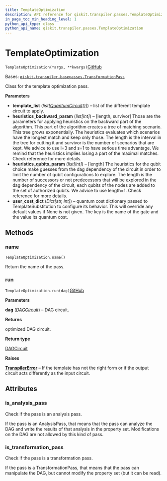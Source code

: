 ```yaml
---
title: TemplateOptimization
description: API reference for qiskit.transpiler.passes.TemplateOptimization
in_page_toc_min_heading_level: 1
python_api_type: class
python_api_name: qiskit.transpiler.passes.TemplateOptimization
---
```


# TemplateOptimization

<span id="qiskit.transpiler.passes.TemplateOptimization" />

`TemplateOptimization(*args, **kwargs)`[GitHub](https://github.com/qiskit/qiskit/tree/stable/0.40/qiskit/transpiler/passes/optimization/template_optimization.py "view source code")

Bases: [`qiskit.transpiler.basepasses.TransformationPass`](qiskit.transpiler.TransformationPass "qiskit.transpiler.basepasses.TransformationPass")

Class for the template optimization pass.

**Parameters**

*   **template\_list** (*list\[*[*QuantumCircuit*](qiskit.circuit.QuantumCircuit "qiskit.circuit.QuantumCircuit")*()]*) – list of the different template circuit to apply.
*   **heuristics\_backward\_param** (*list\[int]*) – \[length, survivor] Those are the parameters for applying heuristics on the backward part of the algorithm. This part of the algorithm creates a tree of matching scenario. This tree grows exponentially. The heuristics evaluates which scenarios have the longest match and keep only those. The length is the interval in the tree for cutting it and survivor is the number of scenarios that are kept. We advice to use l=3 and s=1 to have serious time advantage. We remind that the heuristics implies losing a part of the maximal matches. Check reference for more details.
*   **heuristics\_qubits\_param** (*list\[int]*) – \[length] The heuristics for the qubit choice make guesses from the dag dependency of the circuit in order to limit the number of qubit configurations to explore. The length is the number of successors or not predecessors that will be explored in the dag dependency of the circuit, each qubits of the nodes are added to the set of authorized qubits. We advice to use length=1. Check reference for more details.
*   **user\_cost\_dict** (*Dict\[str, int]*) – quantum cost dictionary passed to TemplateSubstitution to configure its behavior. This will override any default values if None is not given. The key is the name of the gate and the value its quantum cost.

## Methods

### name

<span id="qiskit.transpiler.passes.TemplateOptimization.name" />

`TemplateOptimization.name()`

Return the name of the pass.

### run

<span id="qiskit.transpiler.passes.TemplateOptimization.run" />

`TemplateOptimization.run(dag)`[GitHub](https://github.com/qiskit/qiskit/tree/stable/0.40/qiskit/transpiler/passes/optimization/template_optimization.py "view source code")

**Parameters**

**dag** ([*DAGCircuit*](qiskit.dagcircuit.DAGCircuit "qiskit.dagcircuit.DAGCircuit")) – DAG circuit.

**Returns**

optimized DAG circuit.

**Return type**

[DAGCircuit](qiskit.dagcircuit.DAGCircuit "qiskit.dagcircuit.DAGCircuit")

**Raises**

[**TranspilerError**](qiskit.transpiler.TranspilerError "qiskit.transpiler.TranspilerError") – If the template has not the right form or if the output circuit acts differently as the input circuit.

## Attributes

<span id="qiskit.transpiler.passes.TemplateOptimization.is_analysis_pass" />

### is\_analysis\_pass

Check if the pass is an analysis pass.

If the pass is an AnalysisPass, that means that the pass can analyze the DAG and write the results of that analysis in the property set. Modifications on the DAG are not allowed by this kind of pass.

<span id="qiskit.transpiler.passes.TemplateOptimization.is_transformation_pass" />

### is\_transformation\_pass

Check if the pass is a transformation pass.

If the pass is a TransformationPass, that means that the pass can manipulate the DAG, but cannot modify the property set (but it can be read).

